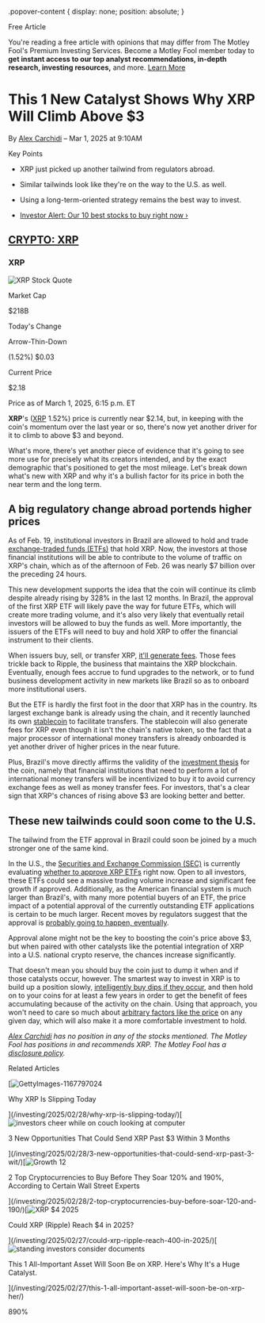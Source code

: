 .popover-content { display: none; position: absolute; }

Free Article[](#)

You're reading a free article with opinions that may differ from The Motley Fool's Premium Investing Services. Become a Motley Fool member today to **get instant access to our top analyst recommendations, in-depth research, investing resources,** and more. [Learn More](https://www.fool.com/mms/mark/op-free-tbox-art)

This 1 New Catalyst Shows Why XRP Will Climb Above $3
=====================================================

By [Alex Carchidi](/author/20287/) – Mar 1, 2025 at 9:10AM

Key Points

*   XRP just picked up another tailwind from regulators abroad.
    
*   Similar tailwinds look like they're on the way to the U.S. as well.
    
*   Using a long-term-oriented strategy remains the best way to invest.
    
*   [Investor Alert: Our 10 best stocks to buy right now ›](https://www.fool.com/mms/mark/e-sa-nonbbn-kp?aid=10969&source=isaedikp0000035)
    

[CRYPTO: XRP](/quote/crypto/xrp/)
---------------------------------

### XRP

![XRP Stock Quote](https://g.foolcdn.com/art/companylogos/mark/XRP.png)

Market Cap

$218B

Today's Change

Arrow-Thin-Down

(1.52%) $0.03

Current Price

$2.18

Price as of March 1, 2025, 6:15 p.m. ET

**XRP**'s ([XRP](/quote/crypto/xrp/) 1.52%) price is currently near $2.14, but, in keeping with the coin's momentum over the last year or so, there's now yet another driver for it to climb to above $3 and beyond.

What's more, there's yet another piece of evidence that it's going to see more use for precisely what its creators intended, and by the exact demographic that's positioned to get the most mileage. Let's break down what's new with XRP and why it's a bullish factor for its price in both the near term and the long term.

A big regulatory change abroad portends higher prices
-----------------------------------------------------

As of Feb. 19, institutional investors in Brazil are allowed to hold and trade [exchange-traded funds (ETFs)](https://www.fool.com/terms/e/etfs/) that hold XRP. Now, the investors at those financial institutions will be able to contribute to the volume of traffic on XRP's chain, which as of the afternoon of Feb. 26 was nearly $7 billion over the preceding 24 hours.

This new development supports the idea that the coin will continue its climb despite already rising by 328% in the last 12 months. In Brazil, the approval of the first XRP ETF will likely pave the way for future ETFs, which will create more trading volume, and it's also very likely that eventually retail investors will be allowed to buy the funds as well. More importantly, the issuers of the ETFs will need to buy and hold XRP to offer the financial instrument to their clients.

When issuers buy, sell, or transfer XRP, [it'll generate fees](https://www.fool.com/investing/2025/02/26/these-2-numbers-show-why-its-likely-for-xrp-to-hit/). Those fees trickle back to Ripple, the business that maintains the XRP blockchain. Eventually, enough fees accrue to fund upgrades to the network, or to fund business development activity in new markets like Brazil so as to onboard more institutional users.

But the ETF is hardly the first foot in the door that XRP has in the country. Its largest exchange bank is already using the chain, and it recently launched its own [stablecoin](https://www.fool.com/terms/s/stablecoins/) to facilitate transfers. The stablecoin will also generate fees for XRP even though it isn't the chain's native token, so the fact that a major processor of international money transfers is already onboarded is yet another driver of higher prices in the near future.

Plus, Brazil's move directly affirms the validity of the [investment thesis](https://www.fool.com/terms/i/investment-thesis/) for the coin, namely that financial institutions that need to perform a lot of international money transfers will be incentivized to buy it to avoid currency exchange fees as well as money transfer fees. For investors, that's a clear sign that XRP's chances of rising above $3 are looking better and better.

These new tailwinds could soon come to the U.S.
-----------------------------------------------

The tailwind from the ETF approval in Brazil could soon be joined by a much stronger one of the same kind.

In the U.S., the [Securities and Exchange Commission (SEC)](https://www.fool.com/terms/s/sec/) is currently evaluating [whether to approve XRP ETFs](https://www.fool.com/investing/2025/02/08/heres-1-new-reason-to-buy-xrp-and-hold-it-forever/) right now. Open to all investors, these ETFs could see a massive trading volume increase and significant fee growth if approved. Additionally, as the American financial system is much larger than Brazil's, with many more potential buyers of an ETF, the price impact of a potential approval of the currently outstanding ETF applications is certain to be much larger. Recent moves by regulators suggest that the approval is [probably going to happen, eventually](https://www.fool.com/investing/2025/02/25/this-huge-new-catalyst-just-made-xrp-pop-12-in-1-d/).

Approval alone might not be the key to boosting the coin's price above $3, but when paired with other catalysts like the potential integration of XRP into a U.S. national crypto reserve, the chances increase significantly.

That doesn't mean you should buy the coin just to dump it when and if those catalysts occur, however. The smartest way to invest in XRP is to build up a position slowly, [intelligently buy dips if they occur](https://www.fool.com/investing/2025/02/19/would-xrp-be-worth-buying-on-a-dip/), and then hold on to your coins for at least a few years in order to get the benefit of fees accumulating because of the activity on the chain. Using that approach, you won't need to care so much about [arbitrary factors like the price](https://www.fool.com/investing/2025/02/18/investors-obsess-over-this-metric-for-xrp-but-does/) on any given day, which will also make it a more comfortable investment to hold.

_[Alex Carchidi](https://www.fool.com/author/20287/) has no position in any of the stocks mentioned. The Motley Fool has positions in and recommends XRP. The Motley Fool has a [disclosure policy](https://www.fool.com/legal/fool-disclosure-policy/)._

Related Articles

[![GettyImages-1167797024](https://g.foolcdn.com/image/?url=https%3A%2F%2Fg.foolcdn.com%2Feditorial%2Fimages%2F809540%2Fgettyimages-1167797024.jpg&op=resize&w=92&h=52)

Why XRP Is Slipping Today

](/investing/2025/02/28/why-xrp-is-slipping-today/)[![investors cheer while on couch looking at computer](https://g.foolcdn.com/image/?url=https%3A%2F%2Fg.foolcdn.com%2Feditorial%2Fimages%2F808814%2Finvestors-cheer-while-on-couch-looking-at-computer.jpg&op=resize&w=92&h=52)

3 New Opportunities That Could Send XRP Past $3 Within 3 Months

](/investing/2025/02/28/3-new-opportunities-that-could-send-xrp-past-3-wit/)[![Growth 12](https://g.foolcdn.com/image/?url=https%3A%2F%2Fg.foolcdn.com%2Feditorial%2Fimages%2F809272%2Fgrowth-12.jpg&op=resize&w=92&h=52)

2 Top Cryptocurrencies to Buy Before They Soar 120% and 190%, According to Certain Wall Street Experts

](/investing/2025/02/28/2-top-cryptocurrencies-buy-before-soar-120-and-190/)[![XRP $4 2025](https://g.foolcdn.com/image/?url=https%3A%2F%2Fg.foolcdn.com%2Feditorial%2Fimages%2F808419%2Fxrp-4-2025.jpg&op=resize&w=92&h=52)

Could XRP (Ripple) Reach $4 in 2025?

](/investing/2025/02/27/could-xrp-ripple-reach-400-in-2025/)[![standing investors consider documents](https://g.foolcdn.com/image/?url=https%3A%2F%2Fg.foolcdn.com%2Feditorial%2Fimages%2F808798%2Fstanding-investors-consider-documents.jpg&op=resize&w=92&h=52)

This 1 All-Important Asset Will Soon Be on XRP. Here's Why It's a Huge Catalyst.

](/investing/2025/02/27/this-1-all-important-asset-will-soon-be-on-xrp-her/)

890%